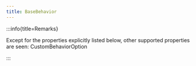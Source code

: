 ```yaml
---
title: BaseBehavior
---
```


:::info{title=Remarks}

Except for the properties explicitly listed below, other supported properties are seen: CustomBehaviorOption

:::

